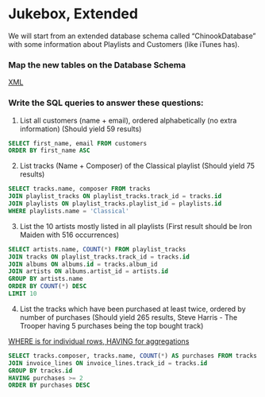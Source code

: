 # Jukebox, Extended

We will start from an extended database schema called “ChinookDatabase” with some information about Playlists and Customers (like iTunes has).

### Map the new tables on the Database Schema

[XML](schema.xml)

### Write the SQL queries to answer these questions:

1. List all customers (name + email), ordered alphabetically (no extra information) (Should yield 59 results)

```sql
SELECT first_name, email FROM customers
ORDER BY first_name ASC
```

2. List tracks (Name + Composer) of the Classical playlist (Should yield 75 results)

```sql
SELECT tracks.name, composer FROM tracks
JOIN playlist_tracks ON playlist_tracks.track_id = tracks.id
JOIN playlists ON playlist_tracks.playlist_id = playlists.id
WHERE playlists.name = 'Classical'
```

3. List the 10 artists mostly listed in all playlists (First result should be Iron Maiden with 516 occurrences)

```sql
SELECT artists.name, COUNT(*) FROM playlist_tracks
JOIN tracks ON playlist_tracks.track_id = tracks.id
JOIN albums ON albums.id = tracks.album_id
JOIN artists ON albums.artist_id = artists.id
GROUP BY artists.name
ORDER BY COUNT(*) DESC
LIMIT 10
```

4. List the tracks which have been purchased at least twice, ordered by number of purchases (Should yield 265 results, Steve Harris - The Trooper having 5 purchases being the top bought track)

[WHERE is for individual rows, HAVING for aggregations](https://stackoverflow.com/questions/9253244/sql-having-vs-where/9253267#9253267)

```sql
SELECT tracks.composer, tracks.name, COUNT(*) AS purchases FROM tracks
JOIN invoice_lines ON invoice_lines.track_id = tracks.id
GROUP BY tracks.id
HAVING purchases >= 2
ORDER BY purchases DESC
```


